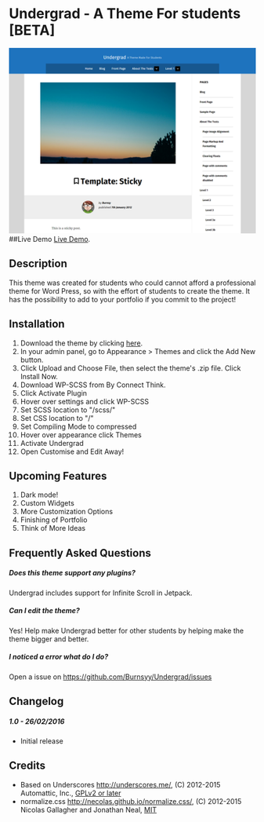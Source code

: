 # Undergrad - A Theme For students [BETA]
![screenshot](screenshot.png "screenshot")
##Live Demo
[Live Demo](http://undergrad.burnsy.me/).
## Description
This theme was created for students who could cannot afford a professional theme for Word Press, so with the effort of students to create the theme. It has the possibility to add to your portfolio if you commit to the project!
## Installation
1. Download the theme by clicking [here](https://github.com/Burnsyy/undergrad/raw/master/undergrad.zip).
2. In your admin panel, go to Appearance > Themes and click the Add New button.
3. Click Upload and Choose File, then select the theme's .zip file. Click Install Now.
4. Download WP-SCSS from By Connect Think.
5. Click Activate Plugin
6. Hover over settings and click WP-SCSS
7. Set SCSS location to "/scss/"
8. Set CSS location to "/"
9. Set Compiling Mode to compressed
10. Hover over appearance click Themes
11. Activate Undergrad
12. Open Customise and Edit Away!

## Upcoming Features
1. Dark mode!
2. Custom Widgets
3. More Customization Options
4. Finishing of Portfolio
5. Think of More Ideas
## Frequently Asked Questions
##### Does this theme support any plugins?
Undergrad includes support for Infinite Scroll in Jetpack.
##### Can I edit the theme?
Yes! Help make Undergrad better for other students by helping make the theme bigger and better.
##### I noticed a error what do I do?
Open a issue on https://github.com/Burnsyy/Undergrad/issues
## Changelog
##### 1.0 - 26/02/2016
* Initial release

## Credits
* Based on Underscores http://underscores.me/, (C) 2012-2015 Automattic, Inc., [GPLv2 or later](https://www.gnu.org/licenses/gpl-2.0.html)
* normalize.css http://necolas.github.io/normalize.css/, (C) 2012-2015 Nicolas Gallagher and Jonathan Neal, [MIT](http://opensource.org/licenses/MIT)
